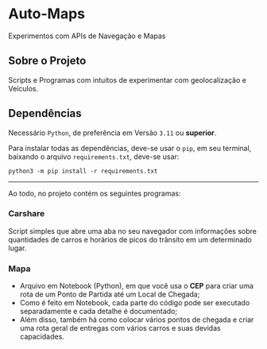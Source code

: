 # Auto-Maps
Experimentos com APIs de Navegação e Mapas

## Sobre o Projeto

Scripts e Programas com intuitos de experimentar com geolocalização e Veículos.

## Dependências

Necessário `Python`, de preferência em Versão `3.11` ou **superior**.

Para instalar todas as dependências, deve-se usar o `pip`, em seu terminal, baixando o arquivo `requirements.txt`, deve-se usar:

`python3 -m pip install -r requirements.txt`

___

Ao todo, no projeto contém os seguintes programas:

### Carshare

Script simples que abre uma aba no seu navegador com informações sobre quantidades de carros e horários de picos do trãnsito em um determinado lugar.

### Mapa

- Arquivo em Notebook (Python), em que você usa o **CEP** para criar uma rota de um Ponto de Partida até um Local de Chegada;
- Como é feito em Notebook, cada parte do código pode ser executado separadamente e cada detalhe é documentado;
- Além disso, também há como colocar vários pontos de chegada e criar uma rota geral de entregas com vários carros e suas devidas capacidades.
